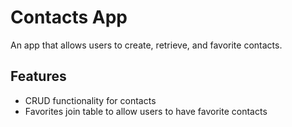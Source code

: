 # Contacts App

An app that allows users to create, retrieve, and favorite contacts.

## Features

* CRUD functionality for contacts
* Favorites join table to allow users to have favorite contacts